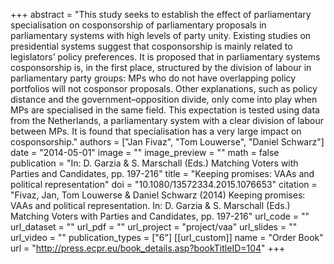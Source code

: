 +++
abstract = "This study seeks to establish the effect of parliamentary specialisation on cosponsorship of parliamentary proposals in parliamentary systems with high levels of party unity. Existing studies on presidential systems suggest that cosponsorship is mainly related to legislators’ policy preferences. It is proposed that in parliamentary systems cosponsorship is, in the first place, structured by the division of labour in parliamentary party groups: MPs who do not have overlapping policy portfolios will not cosponsor proposals. Other explanations, such as policy distance and the government–opposition divide, only come into play when MPs are specialised in the same field. This expectation is tested using data from the Netherlands, a parliamentary system with a clear division of labour between MPs. It is found that specialisation has a very large impact on cosponsorship."
authors = ["Jan Fivaz", "Tom Louwerse", "Daniel Schwarz"]
date = "2014-05-01"
image = ""
image_preview = ""
math = false
publication = "In: D. Garzia & S. Marschall (Eds.) Matching Voters with Parties and Candidates, pp. 197-216"
title = "Keeping promises: VAAs and political representation"
doi = "10.1080/13572334.2015.1076653"
citation = "Fivaz, Jan, Tom Louwerse & Daniel Schwarz (2014) Keeping promises: VAAs and political representation. In: D. Garzia & S. Marschall (Eds.) Matching Voters with Parties and Candidates, pp. 197-216"
url_code = ""
url_dataset = ""
url_pdf = ""
url_project = "project/vaa"
url_slides = ""
url_video = ""
publication_types = ["6"]
[[url_custom]]
  name = "Order Book"
  url = "http://press.ecpr.eu/book_details.asp?bookTitleID=104"
+++
